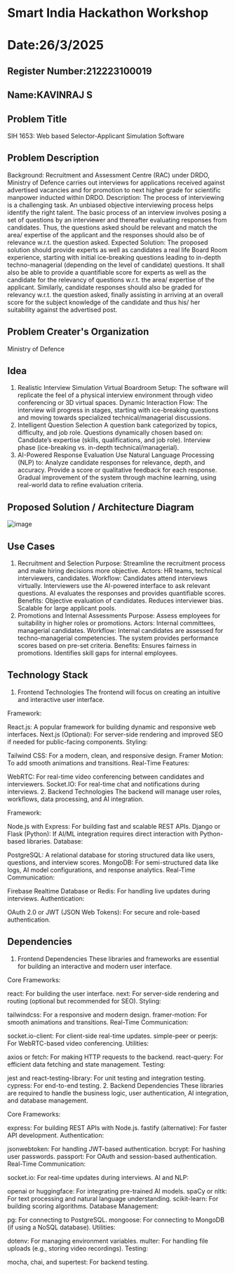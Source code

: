 # Smart India Hackathon Workshop
# Date:26/3/2025
## Register Number:212223100019
## Name:KAVINRAJ S
## Problem Title
SIH 1653: Web based Selector-Applicant Simulation Software
## Problem Description
Background: Recruitment and Assessment Centre (RAC) under DRDO, Ministry of Defence carries out interviews for applications received against advertised vacancies and for promotion to next higher grade for scientific manpower inducted within DRDO. Description: The process of interviewing is a challenging task. An unbiased objective interviewing process helps identify the right talent. The basic process of an interview involves posing a set of questions by an interviewer and thereafter evaluating responses from candidates. Thus, the questions asked should be relevant and match the area/ expertise of the applicant and the responses should also be of relevance w.r.t. the question asked. Expected Solution: The proposed solution should provide experts as well as candidates a real life Board Room experience, starting with initial ice-breaking questions leading to in-depth techno-managerial (depending on the level of candidate) questions. It shall also be able to provide a quantifiable score for experts as well as the candidate for the relevancy of questions w.r.t. the area/ expertise of the applicant. Similarly, candidate responses should also be graded for relevancy w.r.t. the question asked, finally assisting in arriving at an overall score for the subject knowledge of the candidate and thus his/ her suitability against the advertised post.

## Problem Creater's Organization
Ministry of Defence

## Idea
1. Realistic Interview Simulation
Virtual Boardroom Setup: The software will replicate the feel of a physical interview environment through video conferencing or 3D virtual spaces.
Dynamic Interaction Flow: The interview will progress in stages, starting with ice-breaking questions and moving towards specialized technical/managerial discussions.
2. Intelligent Question Selection
A question bank categorized by topics, difficulty, and job role.
Questions dynamically chosen based on:
Candidate’s expertise (skills, qualifications, and job role).
Interview phase (ice-breaking vs. in-depth technical/managerial).
3. AI-Powered Response Evaluation
Use Natural Language Processing (NLP) to:
Analyze candidate responses for relevance, depth, and accuracy.
Provide a score or qualitative feedback for each response.
Gradual improvement of the system through machine learning, using real-world data to refine evaluation criteria.


## Proposed Solution / Architecture Diagram
![image](https://github.com/user-attachments/assets/85a8aa7b-ff61-4c39-8e34-f9da70634be0)



## Use Cases
1. Recruitment and Selection
Purpose: Streamline the recruitment process and make hiring decisions more objective.
Actors: HR teams, technical interviewers, candidates.
Workflow:
Candidates attend interviews virtually.
Interviewers use the AI-powered interface to ask relevant questions.
AI evaluates the responses and provides quantifiable scores.
Benefits:
Objective evaluation of candidates.
Reduces interviewer bias.
Scalable for large applicant pools.
2. Promotions and Internal Assessments
Purpose: Assess employees for suitability in higher roles or promotions.
Actors: Internal committees, managerial candidates.
Workflow:
Internal candidates are assessed for techno-managerial competencies.
The system provides performance scores based on pre-set criteria.
Benefits:
Ensures fairness in promotions.
Identifies skill gaps for internal employees.


## Technology Stack
1. Frontend Technologies
The frontend will focus on creating an intuitive and interactive user interface.

Framework:

React.js: A popular framework for building dynamic and responsive web interfaces.
Next.js (Optional): For server-side rendering and improved SEO if needed for public-facing components.
Styling:

Tailwind CSS: For a modern, clean, and responsive design.
Framer Motion: To add smooth animations and transitions.
Real-Time Features:

WebRTC: For real-time video conferencing between candidates and interviewers.
Socket.IO: For real-time chat and notifications during interviews.
2. Backend Technologies
The backend will manage user roles, workflows, data processing, and AI integration.

Framework:

Node.js with Express: For building fast and scalable REST APIs.
Django or Flask (Python): If AI/ML integration requires direct interaction with Python-based libraries.
Database:

PostgreSQL: A relational database for storing structured data like users, questions, and interview scores.
MongoDB: For semi-structured data like logs, AI model configurations, and response analytics.
Real-Time Communication:

Firebase Realtime Database or Redis: For handling live updates during interviews.
Authentication:

OAuth 2.0 or JWT (JSON Web Tokens): For secure and role-based authentication.


## Dependencies
1. Frontend Dependencies
These libraries and frameworks are essential for building an interactive and modern user interface.

Core Frameworks:

react: For building the user interface.
next: For server-side rendering and routing (optional but recommended for SEO).
Styling:

tailwindcss: For a responsive and modern design.
framer-motion: For smooth animations and transitions.
Real-Time Communication:

socket.io-client: For client-side real-time updates.
simple-peer or peerjs: For WebRTC-based video conferencing.
Utilities:

axios or fetch: For making HTTP requests to the backend.
react-query: For efficient data fetching and state management.
Testing:

jest and react-testing-library: For unit testing and integration testing.
cypress: For end-to-end testing.
2. Backend Dependencies
These libraries are required to handle the business logic, user authentication, AI integration, and database management.

Core Frameworks:

express: For building REST APIs with Node.js.
fastify (alternative): For faster API development.
Authentication:

jsonwebtoken: For handling JWT-based authentication.
bcrypt: For hashing user passwords.
passport: For OAuth and session-based authentication.
Real-Time Communication:

socket.io: For real-time updates during interviews.
AI and NLP:

openai or huggingface: For integrating pre-trained AI models.
spaCy or nltk: For text processing and natural language understanding.
scikit-learn: For building scoring algorithms.
Database Management:

pg: For connecting to PostgreSQL.
mongoose: For connecting to MongoDB (if using a NoSQL database).
Utilities:

dotenv: For managing environment variables.
multer: For handling file uploads (e.g., storing video recordings).
Testing:

mocha, chai, and supertest: For backend testing.

